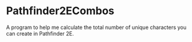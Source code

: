 # Pathfinder2ECombos
A program to help me calculate the total number of unique characters you can create in Pathfinder 2E.
